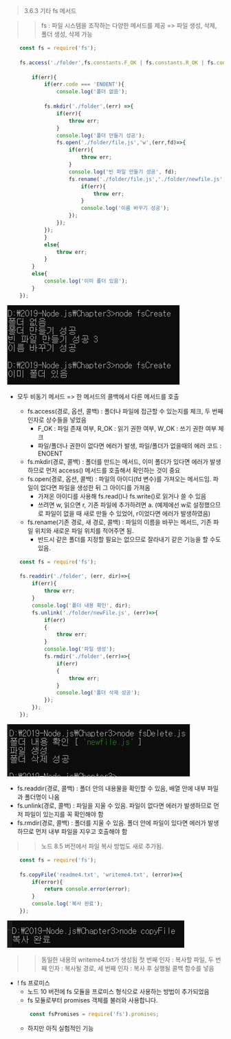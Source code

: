 > 3.6.3 기타 fs 메서드 

>> fs : 파일 시스템을 조작하는 다양한 메서드를 제공 => 파일 생성, 삭제, 폴더 생성, 삭제 가능 

```javascript
    const fs = require('fs');

    fs.access('./folder',fs.constants.F_OK | fs.constants.R_OK | fs.constants.W_OK, (err)=>{

        if(err){
            if(err.code === 'ENOENT'){
                console.log('폴더 없음');
            
            fs.mkdir('./folder',(err) =>{
                if(err){
                    throw err;
                }
                console.log('폴더 만들기 성공');
                fs.open('./folder/file.js','w',(err,fd)=>{
                    if(err){
                        throw err;
                    }
                    console.log('빈 파일 만들기 성공', fd);
                    fs.rename('./folder/file.js','./folder/newfile.js',(err)=>{
                        if(err){
                            throw err;
                        }
                        console.log('이름 바꾸기 성공');
                    });
                });
            });
            }
            else{
                throw err;
            }
        }
        else{
            console.log('이미 폴더 있음');
        }
    });
```

![fsCreate.js](../image/fsCreate.PNG)

* 모두 비동기 메서드 => 한 메서드의 콜백에서 다른 메서드를 호출

    * fs.access(경로, 옵션, 콜백) : 폴더나 파일에 접근할 수 있는지를 체크, 두 번째 인자로 상수들을 넣었음 
        * F_OK : 파일 존재 여부, R_OK : 읽기 권한 여부, W_OK : 쓰기 권한 여부 체크
        * 파일/폴더나 권한이 없다면 에러가 발생, 파일/폴더가 없을때의 에러 코드 : ENOENT
    * fs.mkdir(경로, 콜백) : 폴더를 만드는 메서드, 이미 폴더가 있다면 에러가 발생하므로 먼저 access() 메서드를 호출해서 확인하는 것이 중요
    * fs.open(경로, 옵션, 콜백) : 파일의 아이디(fd 변수)를 가져오는 메서드임. 파일이 없다면 파일을 생성한 뒤 그 아이디를 가져옴
        * 가져온 아이디를 사용해 fs.read()나 fs.write()로 읽거나 쓸 수 있음
        * 쓰려면 w, 읽으면 r, 기존 파일에 추가하려면 a. (예제에선 w로 설정했으므로 파일이 없을 때 새로 만들 수 있었어, r이었다면 에러가 발생하였음)
    * fs.rename(기존 경로, 새 경로, 콜백) : 파일의 이름을 바꾸는 메서드, 기존 파일 위치와 새로운 파일 위치를 적어주면 됨.
        * 반드시 같은 폴더를 지정할 필요는 없으므로 잘라내기 같은 기능을 할 수도 있음.

```javascript
    const fs = require('fs');

    fs.readdir('./folder', (err, dir)=>{
        if(err){
            throw err;
        }
        console.log('폴더 내용 확인', dir);
        fs.unlink('./folder/newFile.js', (err)=>{
            if(err)
            {
                throw err;
            }
            console.log('파일 생성');
            fs.rmdir('./folder',(err)=>{
                if(err)
                {
                    throw err;
                }
                console.log('폴더 삭제 성공');
            });
        });
    });
```

![fsDelete](../image/fsDelete.PNG)

* fs.readdir(경로, 콜백) : 폴더 안의 내용물을 확인할 수 있음, 배열 안에 내부 파일과 폴더명이 나옴
* fs.unlink(경로, 콜백) : 파일을 지울 수 있음. 파일이 없다면 에러가 발생하므로 먼저 파일이 있는지를 꼭 확인해야 함
* fs.rmdir(경로, 콜백) : 폴더를 지울 수 있음. 폴더 안에 파일이 있다면 에러가 발생하므로 먼저 내부 파일을 지우고 호출해야 함

>> 노드 8.5 버전에서 파일 복사 방법도 새로 추가됨.

```javascript
    const fs = require('fs');
    
    fs.copyFile('readme4.txt', 'writeme4.txt', (error)=>{
        if(error){
            return console.error(error);
        }
        console.log('복사 완료');
    });
```

![copyFile](../image/copyFile.PNG)

>> 동일한 내용의 writeme4.txt가 생성됨 
>> 첫 번째 인자 : 복사할 파일, 두 번째 인자 : 복사될 경로, 세 번째 인자 : 복사 후 실행될 콜백 함수를 넣음

* ! fs 프로미스 
    * 노드 10 버전에 fs 모듈을 프로미스 형식으로 사용하는 방법이 추가되었음
    * fs 모듈로부터 promises 객체를 불러와 사용합니다.
    ```javascript
        const fsPromises = require('fs').promises;
    ```
    * 하지만 아직 실험적인 기능 



